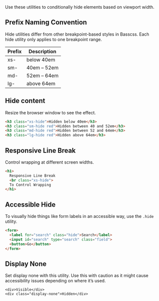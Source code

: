 
Use these utilities to conditionally hide elements based on viewport width.

## Prefix Naming Convention

Hide utilities differ from other breakpoint-based styles in Basscss. Each hide utility only applies to one breakpoint range.

<div class="overflow-auto">
  <table class="mb2 table-flush table-light">
    <thead>
      <tr> <th>Prefix</th> <th>Description</th> </tr>
    </thead>
    <tbody>
      <tr> <td>xs-</td> <td>below 40em</td> </tr>
      <tr> <td>sm-</td> <td>40em – 52em</td> </tr>
      <tr> <td>md-</td> <td>52em – 64em</td> </tr>
      <tr> <td>lg-</td> <td>above 64em</td> </tr>
    </tbody>
  </table>
</div>


## Hide content
Resize the browser window to see the effect.

```html
<h3 class="xs-hide">Hidden below 40em</h3>
<h3 class="sm-hide red">Hidden between 40 and 52em</h3>
<h3 class="md-hide red">Hidden between 52 and 64em</h3>
<h3 class="lg-hide red">Hidden above 64em</h3>
```

## Responsive Line Break
Control wrapping at different screen widths.

```html
<h1>
  Responsive Line Break
  <br class="xs-hide">
  To Control Wrapping
</h1>
```

## Accessible Hide

To visually hide things like form labels in an accessible way, use the `.hide` utility.

```html
<form>
  <label for="search" class="hide">Search</label>
  <input id="search" type="search" class="field">
  <button>Go</button>
</form>
```

## Display None

Set display none with this utility. Use this with caution as it might cause accessibility issues depending on where it’s used.

```
<div>Visible</div>
<div class="display-none">Hidden</div>
```

